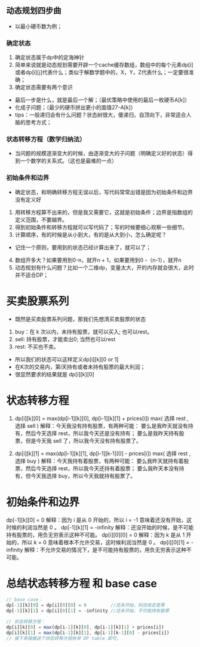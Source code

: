 ## 动态规划四步曲
- 以最小硬币数为例；
### 确定状态
1. 确定状态属于dp中的定海神针
2. 简单来说就是动态规划需要开辟一个cache缓存数组，数组中的每个元素dp[i]或者dp[i][j]代表什么；类似于解数学题中的，X，Y，Z代表什么；一定要很准确；
3. 确定状态需要有两个意识
- 最后一步是什么，就是最后一个解；（最优策略中使用的最后一枚硬币A[k]）
- 化成子问题；（最少的硬币拼出更小的面值27-A[k]）
- tips：一般递归会有什么问题？状态树很大，傻递归，自顶向下，非常适合人脑的思考方式；

### 状态转移方程（数学归纳法）
- 当问题的规模逐渐变大的时候，由逐渐变大的子问题（明确定义好的状态）得到一个数学的关系式。（这也是最难的一点）

### 初始条件和边界
- 确定状态，和明确转移方程无误以后，写代码常常出错是因为初始条件和边界没有定义好
1. 用转移方程算不出来的，但是我又需要它，这就是初始条件；边界是指数组的定义范围，不要越界。
2. 得到初始条件和转移方程就可以写代码了；写的时候要细心观察一些细节。
3. 计算顺序，有的时候是从小到大，有的是从大到小，怎么确定呢？
- 记住一个原则，要用到的状态已经计算出来了，就可以了；
4. 数组开多大？如果要用到0-n，就开n + 1，如果要用到0 -（n-1），就开n
5. 动态规划有什么问题？比如一个二维dp，变量太大，开的内存就会很大，此时并不适合DP；

# 买卖股票系列
- 既然是买卖股票系列问题，那我们先想清买卖股票的状态
1. buy：在 k 次以内，未持有股票，就可以买入; 也可以rest。
2. sell: 持有股票，才能卖出0; 当然也可以rest
3. rest: 不买也不卖。
- 所以我们的状态可以这样定义dp[i][k][0 or 1]
- 在K次的交易内，第i天持有或者未持有股票的最大利润；
- 很显然要求的结果就是 dp[i][k][0]

# 状态转移方程
1. dp[i][k][0] = max(dp[i-1][k][0], dp[i-1][k][1] + prices[i])
                 max(   选择 rest  ,           选择 sell      )
解释：今天我没有持有股票，有两种可能：
要么是我昨天就没有持有，然后今天选择 rest，所以我今天还是没有持有；
要么是我昨天持有股票，但是今天我 sell 了，所以我今天没有持有股票了。

2. dp[i][k][1] = max(dp[i-1][k][1], dp[i-1][k-1][0] - prices[i])
                 max(   选择 rest  ,           选择 buy         )
解释：今天我持有着股票，有两种可能：
要么我昨天就持有着股票，然后今天选择 rest，所以我今天还持有着股票；
要么我昨天本没有持有，但今天我选择 buy，所以今天我就持有股票了。

# 初始条件和边界
dp[-1][k][0] = 0
解释：因为 i 是从 0 开始的，所以 i = -1 意味着还没有开始，这时候的利润当然是 0 。
dp[-1][k][1] = -infinity
解释：还没开始的时候，是不可能持有股票的，用负无穷表示这种不可能。
dp[i][0][0] = 0
解释：因为 k 是从 1 开始的，所以 k = 0 意味着根本不允许交易，这时候利润当然是 0 。
dp[i][0][1] = -infinity
解释：不允许交易的情况下，是不可能持有股票的，用负无穷表示这种不可能。

# 总结状态转移方程 和 base case
```js
// base case：
dp[-1][k][0] = dp[i][0][0] = 0         //还未开始，利润肯定是零
dp[-1][k][1] = dp[i][0][1] = -infinity //还未开始，不可能持有股票

// 状态转移方程：
dp[i][k][0] = max(dp[i-1][k][0], dp[i-1][k][1] + prices[i])
dp[i][k][1] = max(dp[i-1][k][1], dp[i-1][k-1][0] - prices[i])
// 接下来根据这个状态转移方程枚举 DP table 即可。
```


